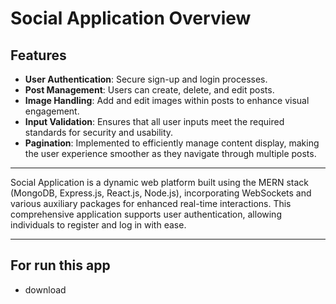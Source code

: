 # Social Application Overview

## Features
- **User Authentication**: Secure sign-up and login processes.
- **Post Management**: Users can create, delete, and edit posts.
- **Image Handling**: Add and edit images within posts to enhance visual engagement.
- **Input Validation**: Ensures that all user inputs meet the required standards for security and usability.
- **Pagination**: Implemented to efficiently manage content display, making the user experience smoother as they navigate through multiple posts.

___

Social Application is a dynamic web platform built using the MERN stack (MongoDB, Express.js, React.js, Node.js), incorporating WebSockets and various auxiliary packages for enhanced real-time interactions. This comprehensive application supports user authentication, allowing individuals to register and log in with ease.

---

## For run this app
- download
